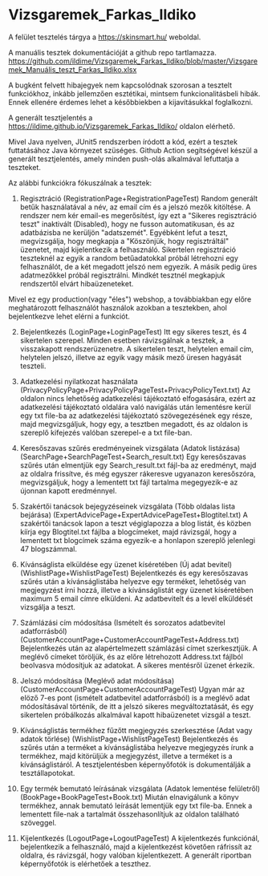 # Vizsgaremek_Farkas_Ildiko

A felület tesztelés tárgya a   https://skinsmart.hu/   weboldal.

A manuális tesztek dokumentációját a github repo tartlamazza. https://github.com/ildime/Vizsgaremek_Farkas_Ildiko/blob/master/Vizsgaremek_Manuális_teszt_Farkas_Ildiko.xlsx

A bugként felvett hibajegyek nem kapcsolódnak szorosan a tesztelt funkciókhoz, inkább jellemzően esztétikai, mintsem funkcionalitásbeli hibák. Ennek ellenére érdemes lehet a későbbiekben a kijavításukkal foglalkozni. 

A generált tesztjelentés a   https://ildime.github.io/Vizsgaremek_Farkas_Ildiko/   oldalon elérhető.

Mivel Java nyelven, JUnit5 rendszerben íródott a kód, ezért a tesztek futtatásához Java környezet szüséges. Github Action segítségével készül a generált tesztjelentés, amely minden push-olás alkalmával lefuttatja a teszteket.  


Az alábbi funkciókra fókuszálnak a tesztek:
1. Regisztráció (RegistrationPage+RegistrationPageTest)
Random generált betűk használatával a név, az email cím és a jelszó mezők kitöltése. A rendszer nem kér email-es megerősítést, így ezt a "Sikeres regisztráció teszt" inaktivált (Disabled), hogy ne fusson automatikusan, és az adatbázisba ne kerüljön "adatszemét". Egyébként lefut a teszt, megvizsgálja, hogy megkapja a "Köszönjük, hogy regisztráltál" üzenetet, majd kijelentkezik a felhasználó. Sikertelen regisztráció teszteknél az egyik a random betűadatokkal próbál létrehozni egy felhasználót, de a két megadott jelszó nem egyezik. A másik pedig üres adatmezőkkel próbál regisztrálni. Mindkét tesztnél megkapjuk rendszertől elvárt hibaüzeneteket. 

Mivel ez egy production(vagy "éles") webshop, a továbbiakban egy előre meghatározott felhasználót használok azokban a tesztekben, ahol bejelentkezve lehet elérni a funkciót.

2. Bejelentkezés (LoginPage+LoginPageTest)
Itt egy sikeres teszt, és 4 sikertelen szerepel. Minden esetben rávizsgálnak a tesztek, a visszakapott rendszerüzenetre. A sikertelen teszt, helytelen email cím, helytelen jelszó, illetve az egyik vagy másik mező üresen hagyását teszteli.

3. Adatkezelési nyilatkozat használata (PrivacyPolicyPage+PrivacyPolicyPageTest+PrivacyPolicyText.txt)
Az oldalon nincs lehetőség adatkezelési tájékoztató elfogasására, ezért az adatkezelési tájékoztató oldalára való navigálás után lementésre kerül egy txt file-ba az adatkezelési tájékoztató szövegezésének egy része, majd megvizsgáljuk, hogy egy, a tesztben megadott, és az oldalon is szereplő kifejezés valóban szerepel-e a txt file-ban.

4. Keresőszavas szűrés eredményeinek vizsgálata (Adatok listázása) (SearchPage+SearchPageTest+Search_result.txt)
Egy keresőszavas szűrés után elmentjük egy Search_result.txt fájl-ba az eredményt, majd az oldalra frissítve, és még egyszer rákeresve ugyanazon keresőszóra, megvizsgáljuk, hogy a lementett txt fájl tartalma megegyezik-e az újonnan kapott eredménnyel. 

5. Szakértői tanácsok bejegyzéseinek vizsgálata (Több oldalas lista bejárása) (ExpertAdvicePage+ExpertAdvicePageTest+Blogtitel.txt)
A szakértői tanácsok lapon a teszt végiglapozza a blog listát, és közben kíírja egy Blogtitel.txt fájlba a blogcímeket, majd rávizsgál, hogy a lementett txt blogcímek száma egyezik-e a honlapon szereplő jelenlegi 47 blogszámmal.

6. Kívánságlista elküldése egy üzenet kíséretében (Új adat bevitel) (WishlistPage+WishlistPageTest)
Bejelentkezés és egy keresőszavas szűrés után a kívánságlistába helyezve egy terméket, lehetőség van megjegyzést írni hozzá, illetve a kívánságlistát egy üzenet kíséretében maximum 5 email címre elküldeni. Az adatbevitelt és a levél elküldését vizsgálja a teszt.

7. Számlázási cím módosítása (Ismételt és sorozatos adatbevitel adatforrásból)(CustomerAccountPage+CustomerAccountPageTest+Address.txt)
Bejelentkezés után az alapértelmezett számlázási címet szerkesztjük. A meglévő címeket töröljük, és az előre létrehozott Address.txt fájlból beolvasva módosítjuk az adatokat. A sikeres mentésről üzenet érkezik.

8. Jelszó módosítása (Meglévő adat módosítása) (CustomerAccountPage+CustomerAccountPageTest)
Ugyan már az elöző 7-es pont (ismételt adatbevitel adatforrásból) is a meglévő adat módosításával történik, de itt a jelszó sikeres megváltoztatását, és egy sikertelen próbálkozás alkalmával kapott hibaüzenetet vizsgál a teszt.

9. Kívánságlistás termékhez fűzőtt megjegyzés szerkesztése (Adat vagy adatok törlése) (WishlistPage+WishlistPageTest)
Bejelentkezés és szűrés után a terméket a kívánságlistába helyezve megjegyzés írunk a termékhez, majd kitörüljük a megjegyzést, illetve a terméket is a kívánságlistáról. A tesztjelentésben képernyőfotók is dokumentálják a tesztállapotokat.

10. Egy termék bemutató leírásának vizsgálata (Adatok lementése felületről) (BookPage+BookPageTest+Book.txt)
Miután elnavigálunk a könyv termékhez, annak bemutató leírását lementjük egy txt file-ba. Ennek a lementett file-nak a tartalmát összehasonlítjuk az oldalon található szöveggel.

11. Kijelentkezés (LogoutPage+LogoutPageTest)
A kijelentkezés funkciónál, bejelentkezik a felhasználó, majd a kijelentkezést követően ráfrissít az oldalra, és rávizsgál, hogy valóban kijelentkezett. A generált riportban képernyőfotók is elérhetőek a teszthez.

